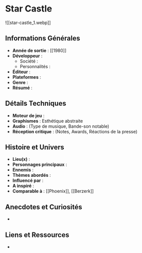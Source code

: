 # Star Castle

![[star-castle_1.webp]]
## Informations Générales

- **Année de sortie** : [[1980]]
- **Développeur** : 
	- Société : 
	- Personnalités : 
- **Éditeur** : 
- **Plateformes** : 
- **Genre** :
- **Résumé** : 

## Détails Techniques
- **Moteur de jeu** : 
- **Graphismes** : Esthétique abstraite
- **Audio** : (Type de musique, Bande-son notable)
- **Réception critique** : (Notes, Awards, Réactions de la presse)

## Histoire et Univers
- **Lieu(x)** : 
- **Personnages principaux** : 
- **Ennemis** :
- **Thèmes abordés** : 
- **Influencé par** :
- **A inspiré** : 
- **Comparable à** : [[Phoenix]], [[Berzerk]]
## Anecdotes et Curiosités
- 
## Liens et Ressources
- 
